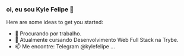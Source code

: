 ### oi, eu sou Kyle Felipe 👋

Here are some ideas to get you started:

- 🔭 Procurando por trabalho.
- 🌱 Atualmente cursando Desenvolvimento Web Full Stack na Trybe.
- 📫 Me encontre: Telegram @kylefelipe ...
